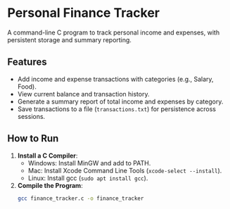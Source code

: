 # Personal Finance Tracker

A command-line C program to track personal income and expenses, with persistent storage and summary reporting.

## Features
- Add income and expense transactions with categories (e.g., Salary, Food).
- View current balance and transaction history.
- Generate a summary report of total income and expenses by category.
- Save transactions to a file (`transactions.txt`) for persistence across sessions.

## How to Run
1. **Install a C Compiler**:
   - Windows: Install MinGW and add to PATH.
   - Mac: Install Xcode Command Line Tools (`xcode-select --install`).
   - Linux: Install gcc (`sudo apt install gcc`).
2. **Compile the Program**:
   ```bash
   gcc finance_tracker.c -o finance_tracker